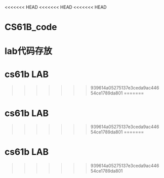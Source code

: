 <<<<<<< HEAD
<<<<<<< HEAD
<<<<<<< HEAD
# CS61B_code
lab代码存放
=======
# cs61b LAB
>>>>>>> 939614a05275137e3ceda9ac44654ce1789da801
=======
# cs61b LAB
>>>>>>> 939614a05275137e3ceda9ac44654ce1789da801
=======
# cs61b LAB
>>>>>>> 939614a05275137e3ceda9ac44654ce1789da801
